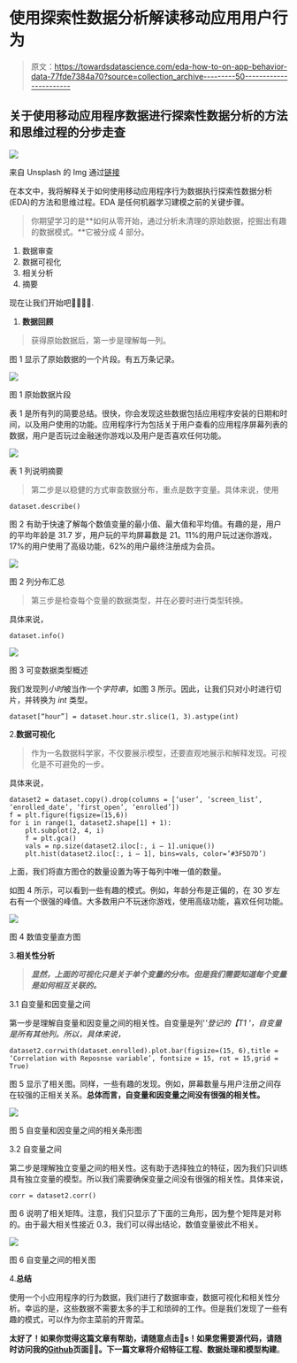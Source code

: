# 使用探索性数据分析解读移动应用用户行为

> 原文：<https://towardsdatascience.com/eda-how-to-on-app-behavior-data-77fde7384a70?source=collection_archive---------50----------------------->

## 关于使用移动应用程序数据进行探索性数据分析的方法和思维过程的分步走查

![](img/457940b632de5996562c27740fca98ab.png)

来自 Unsplash 的 Img 通过[链接](https://unsplash.com/photos/aVvZJC0ynBQ)

在本文中，我将解释关于如何使用移动应用程序行为数据执行探索性数据分析(EDA)的方法和思维过程。EDA 是任何机器学习建模之前的关键步骤。

> 你期望学习的是**如何从零开始，通过分析未清理的原始数据，挖掘出有趣的数据模式。**它被分成 4 部分。

1.  数据审查
2.  数据可视化
3.  相关分析
4.  摘要

现在让我们开始吧🏃‍♂️🏃‍♀️.

1.  **数据回顾**

> 获得原始数据后，第一步是理解每一列。

图 1 显示了原始数据的一个片段。有五万条记录。

![](img/80e34aeb7ea3749aeebb52e1798de339.png)

图 1 原始数据片段

表 1 是所有列的简要总结。很快，你会发现这些数据包括应用程序安装的日期和时间，以及用户使用的功能。应用程序行为包括关于用户查看的应用程序屏幕列表的数据，用户是否玩过金融迷你游戏以及用户是否喜欢任何功能。

![](img/65eab0c198c9b8f72ca06051f048733d.png)

表 1 列说明摘要

> 第二步是以稳健的方式审查数据分布，重点是数字变量。具体来说，使用

```
dataset.describe()
```

图 2 有助于快速了解每个数值变量的最小值、最大值和平均值。有趣的是，用户的平均年龄是 31.7 岁，用户玩的平均屏幕数是 21。11%的用户玩过迷你游戏，17%的用户使用了高级功能，62%的用户最终注册成为会员。

![](img/be7c01914330eeaa79f3751d810572f4.png)

图 2 列分布汇总

> 第三步是检查每个变量的数据类型，并在必要时进行类型转换。

具体来说，

```
dataset.info()
```

![](img/bca448d3bf11e67222cff1589a95cbd3.png)

图 3 可变数据类型概述

我们发现列*小时*被当作一个*字符串*，如图 3 所示。因此，让我们只对小时进行切片，并转换为 *int* 类型。

```
dataset[“hour”] = dataset.hour.str.slice(1, 3).astype(int)
```

2.**数据可视化**

> 作为一名数据科学家，不仅要展示模型，还要直观地展示和解释发现。可视化是不可避免的一步。

具体来说，

```
dataset2 = dataset.copy().drop(columns = [‘user’, ‘screen_list’, ‘enrolled_date’, ‘first_open’, ‘enrolled’])
f = plt.figure(figsize=(15,6))
for i in range(1, dataset2.shape[1] + 1):
    plt.subplot(2, 4, i)
    f = plt.gca()
    vals = np.size(dataset2.iloc[:, i — 1].unique())
    plt.hist(dataset2.iloc[:, i — 1], bins=vals, color=’#3F5D7D’)
```

上面，我们将直方图仓的数量设置为等于每列中唯一值的数量。

如图 4 所示，可以看到一些有趣的模式。例如，年龄分布是正偏的，在 30 岁左右有一个很强的峰值。大多数用户不玩迷你游戏，使用高级功能，喜欢任何功能。

![](img/02b3f8933ef358e9d1926576cded1368.png)

图 4 数值变量直方图

3.**相关性分析**

> ***显然，上面的可视化只是关于单个变量的分布。但是我们需要知道每个变量是如何相互关联的。***

3.1 自变量和因变量之间

第一步是理解自变量和因变量之间的相关性。自变量是列'*'登记的【T1 '，自变量是所有其他列。所以，具体来说，*

```
dataset2.corrwith(dataset.enrolled).plot.bar(figsize=(15, 6),title = ‘Correlation with Reposnse variable’, fontsize = 15, rot = 15,grid = True)
```

图 5 显示了相关图。同样，一些有趣的发现。例如，屏幕数量与用户注册之间存在较强的正相关关系。**总体而言，自变量和因变量之间没有很强的相关性。**

![](img/eebe322718b4b763464ee63be71d8717.png)

图 5 自变量和因变量之间的相关条形图

3.2 自变量之间

第二步是理解独立变量之间的相关性。这有助于选择独立的特征，因为我们只训练具有独立变量的模型。所以我们需要确保变量之间没有很强的相关性。具体来说，

```
corr = dataset2.corr()
```

图 6 说明了相关矩阵。注意，我们只显示了下面的三角形，因为整个矩阵是对称的。由于最大相关性接近 0.3，我们可以得出结论，数值变量彼此不相关。

![](img/d53549c28ff2599e2168930a594bc940.png)

图 6 自变量之间的相关图

4.**总结**

使用一个小应用程序的行为数据，我们进行了数据审查，数据可视化和相关性分析。幸运的是，这些数据不需要太多的手工和琐碎的工作。但是我们发现了一些有趣的模式，可以作为你主菜前的开胃菜。

**太好了！如果你觉得这篇文章有帮助，请随意点击👏s！如果您需要源代码，请随时访问我的**[**Github**](https://github.com/luke4u/Customer_Behaviour_Prediction/tree/main/enrollment_prediction)**页面🤞🤞。**下一篇文章将介绍**特征工程、数据处理和模型构建**。